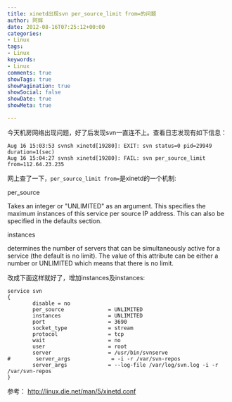 ```yaml
---
title: xinetd出现svn per_source_limit from=的问题
author: 阿辉
date: 2012-08-16T07:25:12+00:00
categories:
- Linux
tags:
- Linux
keywords:
- Linux
comments: true
showTags: true
showPagination: true
showSocial: false
showDate: true
showMeta: true

---
```

今天机房网络出现问题，好了后发现svn一直连不上。查看日志发现有如下信息：
```
Aug 16 15:03:53 svnsh xinetd[19280]: EXIT: svn status=0 pid=29949 duration=1(sec)
Aug 16 15:04:27 svnsh xinetd[19280]: FAIL: svn per_source_limit from=112.64.23.235
```
网上查了一下，`per_source_limit from=`是xinetd的一个机制:

per_source

Takes an integer or "UNLIMITED" as an argument. This specifies the maximum instances of this service per source IP address. This can also be specified in the defaults section. 

instances

determines the number of servers that can be simultaneously active for a service (the default is no limit). The value of this attribute can be either a number or UNLIMITED which means that there is no limit. 

改成下面这样就好了，增加instances及instances:
<!--more-->
```
service svn
{
        disable = no
        per_source              = UNLIMITED
        instances               = UNLIMITED
        port                    = 3690
        socket_type             = stream
        protocol                = tcp
        wait                    = no
        user                    = root
        server                  = /usr/bin/svnserve
#        server_args             = -i -r /var/svn-repos
        server_args             = --log-file /var/log/svn.log -i -r /var/svn-repos
}
```

参考：
http://linux.die.net/man/5/xinetd.conf